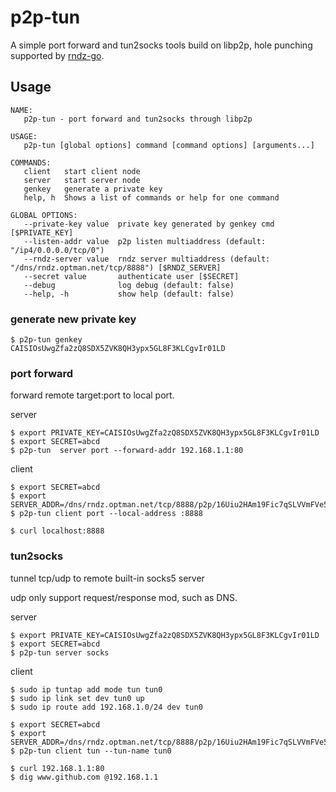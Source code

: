 # p2p-tun
A simple port forward and tun2socks tools build on libp2p,  hole punching supported by [rndz-go](https://github.com/optman/rndz-go).

## Usage
```
NAME:
   p2p-tun - port forward and tun2socks through libp2p

USAGE:
   p2p-tun [global options] command [command options] [arguments...]

COMMANDS:
   client   start client node
   server   start server node
   genkey   generate a private key
   help, h  Shows a list of commands or help for one command

GLOBAL OPTIONS:
   --private-key value  private key generated by genkey cmd [$PRIVATE_KEY]
   --listen-addr value  p2p listen multiaddress (default: "/ip4/0.0.0.0/tcp/0")
   --rndz-server value  rndz server multiaddress (default: "/dns/rndz.optman.net/tcp/8888") [$RNDZ_SERVER]
   --secret value       authenticate user [$SECRET]
   --debug              log debug (default: false)
   --help, -h           show help (default: false)
```

### generate new private key
```
$ p2p-tun genkey
CAISIOsUwgZfa2zQ8SDX5ZVK8QH3ypx5GL8F3KLCgvIr01LD
```

### port forward 

forward remote target:port to local port.

server
```
$ export PRIVATE_KEY=CAISIOsUwgZfa2zQ8SDX5ZVK8QH3ypx5GL8F3KLCgvIr01LD
$ export SECRET=abcd
$ p2p-tun  server port --forward-addr 192.168.1.1:80
```

client
```
$ export SECRET=abcd
$ export SERVER_ADDR=/dns/rndz.optman.net/tcp/8888/p2p/16Uiu2HAm19Fic7qSLVVmFVe5RDzrdKrii7fcVUU7wYHXEtRTjXrw
$ p2p-tun client port --local-address :8888

$ curl localhost:8888
```


### tun2socks

tunnel tcp/udp to remote built-in socks5 server 

udp only support request/response mod, such as DNS.


server
```
$ export PRIVATE_KEY=CAISIOsUwgZfa2zQ8SDX5ZVK8QH3ypx5GL8F3KLCgvIr01LD
$ export SECRET=abcd
$ p2p-tun server socks
```

client
```
$ sudo ip tuntap add mode tun tun0
$ sudo ip link set dev tun0 up
$ sudo ip route add 192.168.1.0/24 dev tun0

$ export SECRET=abcd
$ export SERVER_ADDR=/dns/rndz.optman.net/tcp/8888/p2p/16Uiu2HAm19Fic7qSLVVmFVe5RDzrdKrii7fcVUU7wYHXEtRTjXrw
$ p2p-tun client tun --tun-name tun0

$ curl 192.168.1.1:80
$ dig www.github.com @192.168.1.1
```


